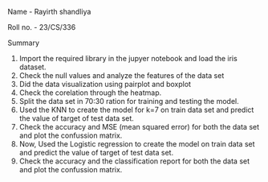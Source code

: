 Name - Rayirth shandliya

Roll no. - 23/CS/336

Summary

1. Import the required library in the jupyer notebook and load the iris dataset.
2. Check the null values and analyze the features of the data set
3. Did the data visualization using pairplot and boxplot
4. Check the corelation through the heatmap.
5. Split the data set in 70:30 ration for training and testing the model.
6. Used the KNN to create the model for k=7 on train data set and predict the value of target of test data set.
7. Check the accuracy and MSE (mean squared error) for both the data set and plot the confussion matrix.
8. Now, Used the Logistic regression to create the model on train data set and predict the value of target of test data set.
9. Check the accuracy and the classification report for both the data set and plot the confussion matrix.
